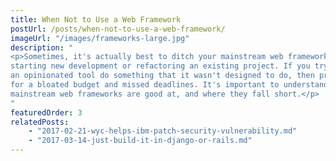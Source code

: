 ```yaml
---
title: When Not to Use a Web Framework
postUrl: /posts/when-not-to-use-a-web-framework/
imageUrl: "/images/frameworks-large.jpg"
description: "
<p>Sometimes, it's actually best to ditch your mainstream web framework when
starting new development or refactoring an existing project. If you try to make
an opinionated tool do something that it wasn't designed to do, then prepare
for a bloated budget and missed deadlines. It's important to understand what
mainstream web frameworks are good at, and where they fall short.</p>
"
featuredOrder: 3
relatedPosts:
    - "2017-02-21-wyc-helps-ibm-patch-security-vulnerability.md"
    - "2017-03-14-just-build-it-in-django-or-rails.md"
---
```

